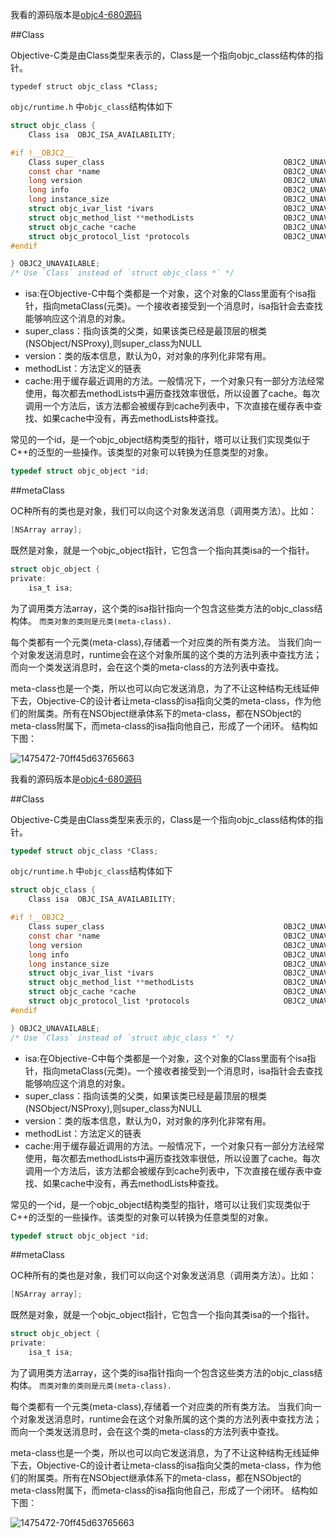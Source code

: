 我看的源码版本是[objc4-680源码](http://opensource.apple.com/tarballs/objc4/objc4-680.tar.gz) 

##Class

Objective-C类是由Class类型来表示的，Class是一个指向objc_class结构体的指针。

```
typedef struct objc_class *Class;
```

`objc/runtime.h` 中`objc_class`结构体如下

```c
struct objc_class {
    Class isa  OBJC_ISA_AVAILABILITY;

#if !__OBJC2__
    Class super_class                                        OBJC2_UNAVAILABLE;
    const char *name                                         OBJC2_UNAVAILABLE;
    long version                                             OBJC2_UNAVAILABLE;
    long info                                                OBJC2_UNAVAILABLE;
    long instance_size                                       OBJC2_UNAVAILABLE;
    struct objc_ivar_list *ivars                             OBJC2_UNAVAILABLE;
    struct objc_method_list **methodLists                    OBJC2_UNAVAILABLE;
    struct objc_cache *cache                                 OBJC2_UNAVAILABLE;
    struct objc_protocol_list *protocols                     OBJC2_UNAVAILABLE;
#endif

} OBJC2_UNAVAILABLE;
/* Use `Class` instead of `struct objc_class *` */

```

- isa:在Objective-C中每个类都是一个对象，这个对象的Class里面有个isa指针，指向metaClass(元类)。一个接收者接受到一个消息时，isa指针会去查找能够响应这个消息的对象。
- super_class：指向该类的父类，如果该类已经是最顶层的根类(NSObject/NSProxy),则super_class为NULL
- version：类的版本信息，默认为0，对对象的序列化非常有用。
- methodList：方法定义的链表
- cache:用于缓存最近调用的方法。一般情况下，一个对象只有一部分方法经常使用，每次都去methodLists中遍历查找效率很低，所以设置了cache。每次调用一个方法后，该方法都会被缓存到cache列表中，下次直接在缓存表中查找、如果cache中没有，再去methodLists种查找。

常见的一个id，是一个objc_object结构类型的指针，塔可以让我们实现类似于C++的泛型的一些操作。该类型的对象可以转换为任意类型的对象。

```c
typedef struct objc_object *id;
```
##metaClass

OC种所有的类也是对象，我们可以向这个对象发送消息（调用类方法）。比如：

```c
[NSArray array];
```

既然是对象，就是一个objc_object指针，它包含一个指向其类isa的一个指针。

```c
struct objc_object {
private:
    isa_t isa;
```

为了调用类方法array，这个类的isa指针指向一个包含这些类方法的objc_class结构体。
`而类对象的类则是元类(meta-class).`

每个类都有一个元类(meta-class),存储着一个对应类的所有类方法。
当我们向一个对象发送消息时，runtime会在这个对象所属的这个类的方法列表中查找方法；而向一个类发送消息时，会在这个类的meta-class的方法列表中查找。

meta-class也是一个类，所以也可以向它发送消息，为了不让这种结构无线延伸下去，Objective-C的设计者让meta-class的isa指向父类的meta-class，作为他们的附属类。所有在NSObject继承体系下的meta-class，都在NSObject的meta-class附属下，而meta-class的isa指向他自己，形成了一个闭环。
结构如下图：

![1475472-70ff45d63765663](media/14682778572700/1475472-70ff45d63765663c.png)





我看的源码版本是[objc4-680源码](http://opensource.apple.com/tarballs/objc4/objc4-680.tar.gz) 

##Class

Objective-C类是由Class类型来表示的，Class是一个指向objc_class结构体的指针。

```c
typedef struct objc_class *Class;
```

`objc/runtime.h` 中`objc_class`结构体如下

```c
struct objc_class {
    Class isa  OBJC_ISA_AVAILABILITY;

#if !__OBJC2__
    Class super_class                                        OBJC2_UNAVAILABLE;
    const char *name                                         OBJC2_UNAVAILABLE;
    long version                                             OBJC2_UNAVAILABLE;
    long info                                                OBJC2_UNAVAILABLE;
    long instance_size                                       OBJC2_UNAVAILABLE;
    struct objc_ivar_list *ivars                             OBJC2_UNAVAILABLE;
    struct objc_method_list **methodLists                    OBJC2_UNAVAILABLE;
    struct objc_cache *cache                                 OBJC2_UNAVAILABLE;
    struct objc_protocol_list *protocols                     OBJC2_UNAVAILABLE;
#endif

} OBJC2_UNAVAILABLE;
/* Use `Class` instead of `struct objc_class *` */

```

- isa:在Objective-C中每个类都是一个对象，这个对象的Class里面有个isa指针，指向metaClass(元类)。一个接收者接受到一个消息时，isa指针会去查找能够响应这个消息的对象。
- super_class：指向该类的父类，如果该类已经是最顶层的根类(NSObject/NSProxy),则super_class为NULL
- version：类的版本信息，默认为0，对对象的序列化非常有用。
- methodList：方法定义的链表
- cache:用于缓存最近调用的方法。一般情况下，一个对象只有一部分方法经常使用，每次都去methodLists中遍历查找效率很低，所以设置了cache。每次调用一个方法后，该方法都会被缓存到cache列表中，下次直接在缓存表中查找、如果cache中没有，再去methodLists种查找。

常见的一个id，是一个objc_object结构类型的指针，塔可以让我们实现类似于C++的泛型的一些操作。该类型的对象可以转换为任意类型的对象。

```c
typedef struct objc_object *id;
```
##metaClass

OC种所有的类也是对象，我们可以向这个对象发送消息（调用类方法）。比如：

```c
[NSArray array];
```

既然是对象，就是一个objc_object指针，它包含一个指向其类isa的一个指针。

```c
struct objc_object {
private:
    isa_t isa;
```

为了调用类方法array，这个类的isa指针指向一个包含这些类方法的objc_class结构体。
`而类对象的类则是元类(meta-class).`

每个类都有一个元类(meta-class),存储着一个对应类的所有类方法。
当我们向一个对象发送消息时，runtime会在这个对象所属的这个类的方法列表中查找方法；而向一个类发送消息时，会在这个类的meta-class的方法列表中查找。

meta-class也是一个类，所以也可以向它发送消息，为了不让这种结构无线延伸下去，Objective-C的设计者让meta-class的isa指向父类的meta-class，作为他们的附属类。所有在NSObject继承体系下的meta-class，都在NSObject的meta-class附属下，而meta-class的isa指向他自己，形成了一个闭环。
结构如下图：

![1475472-70ff45d63765663](http://upload-images.jianshu.io/upload_images/1475472-70ff45d63765663c.png?imageMogr2/auto-orient/strip%7CimageView2/2/w/1240)






